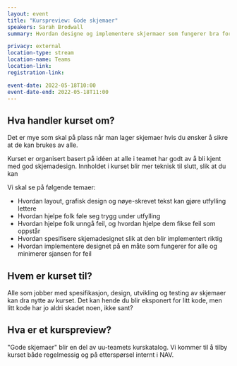 ```yaml
---
layout: event
title: "Kurspreview: Gode skjemaer"
speakers: Sarah Brodwall
summary: Hvordan designe og implementere skjermaer som fungerer bra for alle.

privacy: external
location-type: stream
location-name: Teams
location-link:
registration-link:

event-date: 2022-05-18T10:00
event-date-end: 2022-05-18T11:00
---
```

## Hva handler kurset om?
Det er mye som skal på plass når man lager skjemaer hvis du ønsker å sikre at de kan brukes av alle.  

Kurset er organisert basert på idéen at alle i teamet har godt av å bli kjent med god skjemadesign. Innholdet i kurset blir mer teknisk til slutt, slik at du kan   

Vi skal se på følgende temaer:

- Hvordan layout, grafisk design og nøye-skrevet tekst kan gjøre utfylling lettere
- Hvordan hjelpe folk føle seg trygg under utfylling
- Hvordan hjelpe folk unngå feil, og hvordan hjelpe dem fikse feil som oppstår
- Hvordan spesifisere skjemadesignet slik at den blir implementert riktig
- Hvordan implementere designet på en måte som fungerer for alle og minimerer sjansen for feil

## Hvem er kurset til?
Alle som jobber med spesifikasjon, design, utvikling og testing av skjemaer kan dra nytte av kurset.  Det kan hende du blir eksponert for litt kode, men litt kode har jo aldri skadet noen, ikke sant? 

## Hva er et kurspreview?
"Gode skjemaer" blir en del av uu-teamets kurskatalog. Vi kommer til å tilby kurset både regelmessig og på etterspørsel internt i NAV.  
